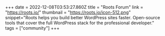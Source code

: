 +++
date = 2022-12-08T03:53:27.860Z
title = "Roots Forum"
link = "https://roots.io/"
thumbnail = "https://roots.io/icon-512.png"
snippet="Roots helps you build better WordPress sites faster. Open-source tools that cover the full WordPress stack for the professional developer."
tags = ["community"]
+++
